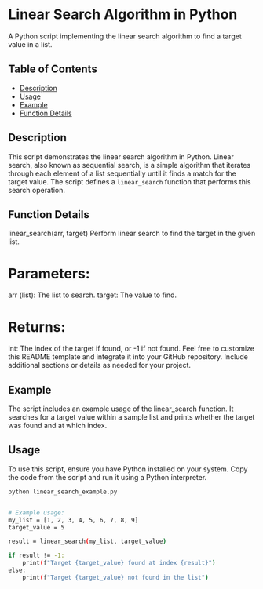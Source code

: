 # Linear Search Algorithm in Python

A Python script implementing the linear search algorithm to find a target value in a list.

## Table of Contents

- [Description](#description)
- [Usage](#usage)
- [Example](#example)
- [Function Details](#function-details)

## Description

This script demonstrates the linear search algorithm in Python. Linear search, also known as sequential search, is a simple algorithm that iterates through each element of a list sequentially until it finds a match for the target value. The script defines a `linear_search` function that performs this search operation.


## Function Details

linear_search(arr, target)
Perform linear search to find the target in the given list.

# Parameters:
arr (list): The list to search.
target: The value to find.

# Returns:

int: The index of the target if found, or -1 if not found.
Feel free to customize this README template and integrate it into your GitHub repository. Include additional sections or details as needed for your project.

## Example

The script includes an example usage of the linear_search function. It searches for a target value within a sample list and prints whether the target was found and at which index.


## Usage

To use this script, ensure you have Python installed on your system. Copy the code from the script and run it using a Python interpreter.

```bash
python linear_search_example.py


# Example usage:
my_list = [1, 2, 3, 4, 5, 6, 7, 8, 9]
target_value = 5

result = linear_search(my_list, target_value)

if result != -1:
    print(f"Target {target_value} found at index {result}")
else:
    print(f"Target {target_value} not found in the list")






